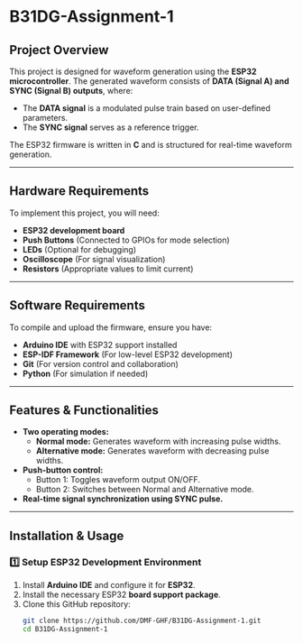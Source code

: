 # B31DG-Assignment-1

## Project Overview
This project is designed for waveform generation using the **ESP32 microcontroller**. The generated waveform consists of **DATA (Signal A) and SYNC (Signal B) outputs**, where:
- The **DATA signal** is a modulated pulse train based on user-defined parameters.
- The **SYNC signal** serves as a reference trigger.

The ESP32 firmware is written in **C** and is structured for real-time waveform generation.

---

## Hardware Requirements
To implement this project, you will need:
- **ESP32 development board**
- **Push Buttons** (Connected to GPIOs for mode selection)
- **LEDs** (Optional for debugging)
- **Oscilloscope** (For signal visualization)
- **Resistors** (Appropriate values to limit current)

---

## Software Requirements
To compile and upload the firmware, ensure you have:
- **Arduino IDE** with ESP32 support installed
- **ESP-IDF Framework** (For low-level ESP32 development)
- **Git** (For version control and collaboration)
- **Python** (For simulation if needed)

---

## Features & Functionalities
- **Two operating modes:**
  - **Normal mode:** Generates waveform with increasing pulse widths.
  - **Alternative mode:** Generates waveform with decreasing pulse widths.
- **Push-button control:**
  - Button 1: Toggles waveform output ON/OFF.
  - Button 2: Switches between Normal and Alternative mode.
- **Real-time signal synchronization using SYNC pulse.**

---

## Installation & Usage

### 1️⃣ **Setup ESP32 Development Environment**
1. Install **Arduino IDE** and configure it for **ESP32**.
2. Install the necessary ESP32 **board support package**.
3. Clone this GitHub repository:
   ```bash
   git clone https://github.com/DMF-GHF/B31DG-Assignment-1.git
   cd B31DG-Assignment-1
